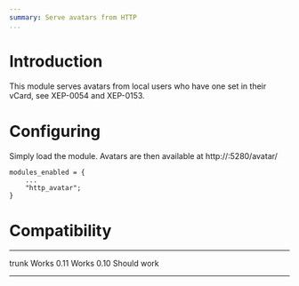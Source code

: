 ```yaml
---
summary: Serve avatars from HTTP
...
```


Introduction
============

This module serves avatars from local users who have one set in their
vCard, see XEP-0054 and XEP-0153.

Configuring
===========

Simply load the module.  Avatars are then available at
http://<host>:5280/avatar/<username>

    modules_enabled = {
        ...
        "http_avatar";
    }

Compatibility
=============

  ------- --------------
  trunk   Works
  0.11    Works
  0.10    Should work
  ------- --------------
